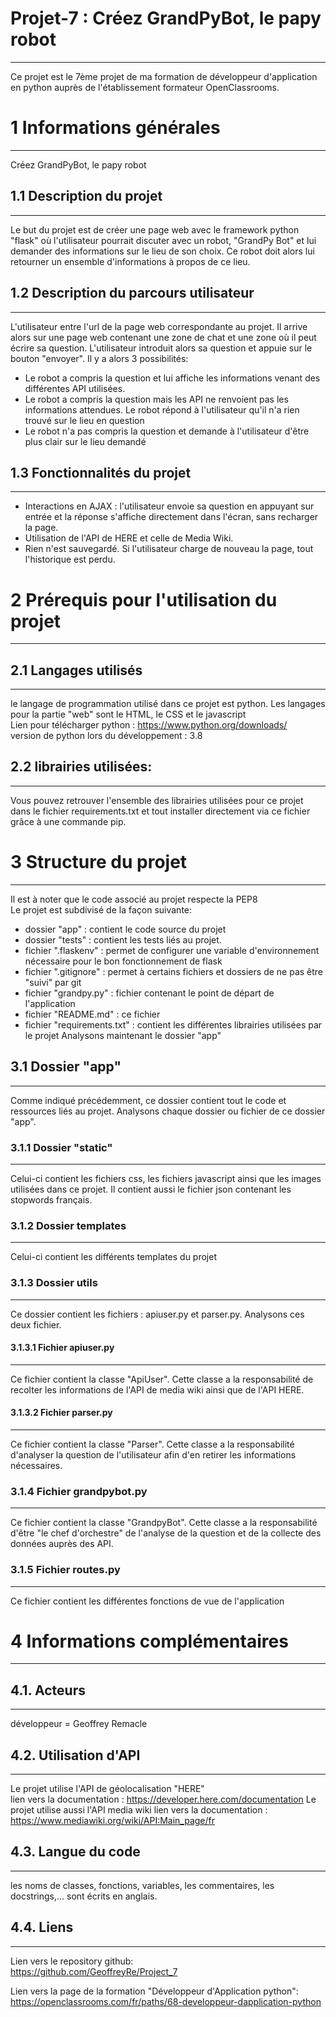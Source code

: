 # Projet-7 : Créez GrandPyBot, le papy robot
--------------------------------------------
Ce projet est le 7ème projet de ma formation de développeur d'application en python auprès de l'établissement formateur OpenClassrooms.

# 1 Informations générales
--------------------------
Créez GrandPyBot, le papy robot

## 1.1 Description du projet
-----------------------------

Le but du projet est de créer une page web avec le framework python "flask" 
où l'utilisateur pourrait discuter avec un robot, "GrandPy Bot" et lui demander des informations sur le lieu de son choix.
Ce robot doit alors lui retourner un ensemble d'informations à propos de ce lieu.
  
## 1.2 Description du parcours utilisateur
-------------------------------------------
L'utilisateur entre l'url de la page web correspondante au projet. Il arrive alors sur une page web contenant
une zone de chat et une zone où il peut écrire sa question. L'utilisateur introduit alors sa question et appuie sur le
bouton "envoyer". Il y a alors 3 possibilités:
- Le robot a compris la question et lui affiche les informations venant des différentes API utilisées.
- Le robot a compris la question mais les API ne renvoient pas les informations attendues. Le robot répond à l'utilisateur
  qu'il n'a rien trouvé sur le lieu en question
- Le robot n'a pas compris la question et demande à l'utilisateur d'être plus clair sur le lieu demandé


## 1.3 Fonctionnalités du projet
---------------------------------
- Interactions en AJAX : l'utilisateur envoie sa question en appuyant sur entrée et la réponse s'affiche directement dans l'écran,
  sans recharger la page.
- Utilisation de l'API de HERE et celle de Media Wiki.
- Rien n'est sauvegardé. Si l'utilisateur charge de nouveau la page, tout l'historique est perdu.

# 2 Prérequis pour l'utilisation du projet
-------------------------------------------

## 2.1 Langages utilisés
-------------------------
le langage de programmation utilisé dans ce projet est python.
Les langages pour la partie "web" sont le HTML, le CSS et le javascript   
Lien pour télécharger python : https://www.python.org/downloads/  
version de python lors du développement : 3.8


## 2.2 librairies utilisées:
-----------------------------
Vous pouvez retrouver l'ensemble des librairies utilisées pour ce projet dans le
fichier requirements.txt et tout installer directement via ce fichier grâce à une
commande pip.
  
# 3 Structure du projet
-------------------------
Il est à noter que le code associé au projet respecte la PEP8  
Le projet est subdivisé de la façon suivante:
- dossier "app" : contient le code source du projet
- dossier "tests" : contient les tests liés au projet.
- fichier ".flaskenv" : permet de configurer une variable d'environnement nécessaire pour le bon fonctionnement de flask
- fichier ".gitignore" : permet à certains fichiers et dossiers de ne pas être "suivi" par git
- fichier "grandpy.py" : fichier contenant le point de départ de l'application
- fichier "README.md" : ce fichier
- fichier "requirements.txt" : contient les différentes librairies utilisées par le projet
Analysons maintenant le dossier "app"

## 3.1 Dossier "app"
----------------------
Comme indiqué précédemment, ce dossier contient tout le code et ressources liés au projet.
Analysons chaque dossier ou fichier de ce dossier "app".

### 3.1.1 Dossier "static"
-------------------------
Celui-ci contient les fichiers css, les fichiers javascript ainsi que les images utilisées dans ce projet.
Il contient aussi le fichier json contenant les stopwords français.

### 3.1.2 Dossier templates
----------------
Celui-ci contient les différents templates du projet

### 3.1.3 Dossier utils
------------------------
Ce dossier contient les fichiers : apiuser.py et parser.py.
Analysons ces deux fichier.

#### 3.1.3.1 Fichier apiuser.py
-------------------------------
Ce fichier contient la classe "ApiUser". Cette classe a la responsabilité de recolter les informations de l'API
de media wiki ainsi que de l'API HERE.

#### 3.1.3.2 Fichier parser.py
------------------------------
Ce fichier contient la classe "Parser". Cette classe a la responsabilité d'analyser la question de l'utilisateur afin d'en
retirer les informations nécessaires.

### 3.1.4 Fichier grandpybot.py
-------------------------------
Ce fichier contient la classe "GrandpyBot". Cette classe a la responsabilité d'être "le chef d'orchestre" de l'analyse de la question et de la
collecte des données auprès des API.

### 3.1.5 Fichier routes.py
---------------------------
Ce fichier contient les différentes fonctions de vue de l'application

# 4 Informations complémentaires
----------------------------------

## 4.1. Acteurs
----------------
développeur = Geoffrey Remacle

## 4.2. Utilisation d'API
--------------------------
Le projet utilise l'API de géolocalisation "HERE"  
lien vers la documentation : https://developer.here.com/documentation 
Le projet utilise aussi l'API media wiki
lien vers la documentation : https://www.mediawiki.org/wiki/API:Main_page/fr

## 4.3. Langue du code
-----------------------
les noms de classes, fonctions, variables, les commentaires, les docstrings,... sont écrits en anglais.

## 4.4. Liens
--------------
Lien vers le repository github:  
https://github.com/GeoffreyRe/Project_7
  
Lien vers la page de la formation "Développeur d'Application python":  
https://openclassrooms.com/fr/paths/68-developpeur-dapplication-python   


